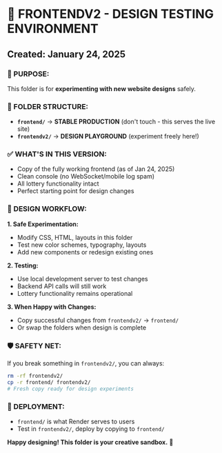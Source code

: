 # 🎨 FRONTENDV2 - DESIGN TESTING ENVIRONMENT

## Created: January 24, 2025

### 🎯 PURPOSE:
This folder is for **experimenting with new website designs** safely.

### 📁 FOLDER STRUCTURE:
- **`frontend/`** → **STABLE PRODUCTION** (don't touch - this serves the live site)
- **`frontendv2/`** → **DESIGN PLAYGROUND** (experiment freely here!)

### ✅ WHAT'S IN THIS VERSION:
- Copy of the fully working frontend (as of Jan 24, 2025)
- Clean console (no WebSocket/mobile log spam)
- All lottery functionality intact
- Perfect starting point for design changes

### 🎨 DESIGN WORKFLOW:

**1. Safe Experimentation:**
- Modify CSS, HTML, layouts in this folder
- Test new color schemes, typography, layouts
- Add new components or redesign existing ones

**2. Testing:**
- Use local development server to test changes
- Backend API calls will still work
- Lottery functionality remains operational

**3. When Happy with Changes:**
- Copy successful changes from `frontendv2/` → `frontend/`
- Or swap the folders when design is complete

### 🛡️ SAFETY NET:
If you break something in `frontendv2/`, you can always:
```bash
rm -rf frontendv2/
cp -r frontend/ frontendv2/
# Fresh copy ready for design experiments
```

### 🚀 DEPLOYMENT:
- `frontend/` is what Render serves to users
- Test in `frontendv2/`, deploy by copying to `frontend/`

**Happy designing! This folder is your creative sandbox.** 🎨 